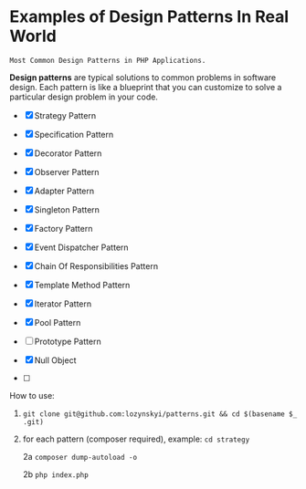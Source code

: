 # Examples of Design Patterns In Real World
    Most Common Design Patterns in PHP Applications.

**Design patterns** are typical solutions to common problems
in software design. Each pattern is like a blueprint
that you can customize to solve a particular
design problem in your code.

- [x] Strategy Pattern
- [x] Specification Pattern
- [x] Decorator Pattern
- [x] Observer Pattern
- [x] Adapter Pattern
- [x] Singleton Pattern
- [x] Factory Pattern
- [x] Event Dispatcher Pattern
- [x] Chain Of Responsibilities Pattern
- [x] Template Method Pattern
- [x] Iterator Pattern
- [x] Pool Pattern
- [ ] Prototype Pattern

- [x] Null Object
- [ ]




How to use:

1. `git clone git@github.com:lozynskyi/patterns.git && cd $(basename $_ .git)`
2. for each pattern (composer required), example: `cd strategy`

    2a `composer dump-autoload -o`
    
    2b `php index.php`
